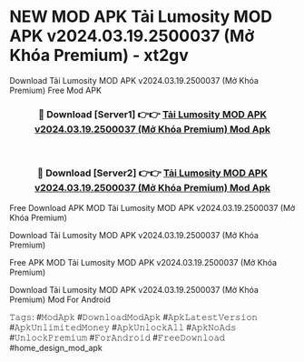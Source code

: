 # NEW MOD APK Tải Lumosity MOD APK v2024.03.19.2500037 (Mở Khóa Premium) - xt2gv
Download Tải Lumosity MOD APK v2024.03.19.2500037 (Mở Khóa Premium) Free Mod APK

<div align="center">
<h3>🔴 Download [Server1] 👉👉 <a href="https://apk-comot.site?title=Tải_Lumosity_MOD_APK_v2024.03.19.2500037_(Mở_Khóa_Premium)">Tải Lumosity MOD APK v2024.03.19.2500037 (Mở Khóa Premium) Mod Apk</a></h3><br>

<h3>🔴 Download [Server2] 👉👉 <a href="https://apk-comot.site?title=Tải_Lumosity_MOD_APK_v2024.03.19.2500037_(Mở_Khóa_Premium)">Tải Lumosity MOD APK v2024.03.19.2500037 (Mở Khóa Premium) Mod Apk</a></h3>
</div>


Free Download APK MOD Tải Lumosity MOD APK v2024.03.19.2500037 (Mở Khóa Premium)

Download Tải Lumosity MOD APK v2024.03.19.2500037 (Mở Khóa Premium) 

Free APK MOD Tải Lumosity MOD APK v2024.03.19.2500037 (Mở Khóa Premium) 

Download Tải Lumosity MOD APK v2024.03.19.2500037 (Mở Khóa Premium) Mod For Android

𝚃𝚊𝚐𝚜: #𝙼𝚘𝚍𝙰𝚙𝚔 #𝙳𝚘𝚠𝚗𝚕𝚘𝚊𝚍𝙼𝚘𝚍𝙰𝚙𝚔 #𝙰𝚙𝚔𝙻𝚊𝚝𝚎𝚜𝚝𝚅𝚎𝚛𝚜𝚒𝚘𝚗 #𝙰𝚙𝚔𝚄𝚗𝚕𝚒𝚖𝚒𝚝𝚎𝚍𝙼𝚘𝚗𝚎𝚢 #𝙰𝚙𝚔𝚄𝚗𝚕𝚘𝚌𝚔𝙰𝚕𝚕 #𝙰𝚙𝚔𝙽𝚘𝙰𝚍𝚜 #𝚄𝚗𝚕𝚘𝚌𝚔𝙿𝚛𝚎𝚖𝚒𝚞𝚖 #𝙵𝚘𝚛𝙰𝚗𝚍𝚛𝚘𝚒𝚍 #𝙵𝚛𝚎𝚎𝙳𝚘𝚠𝚗𝚕𝚘𝚊𝚍 #home_design_mod_apk